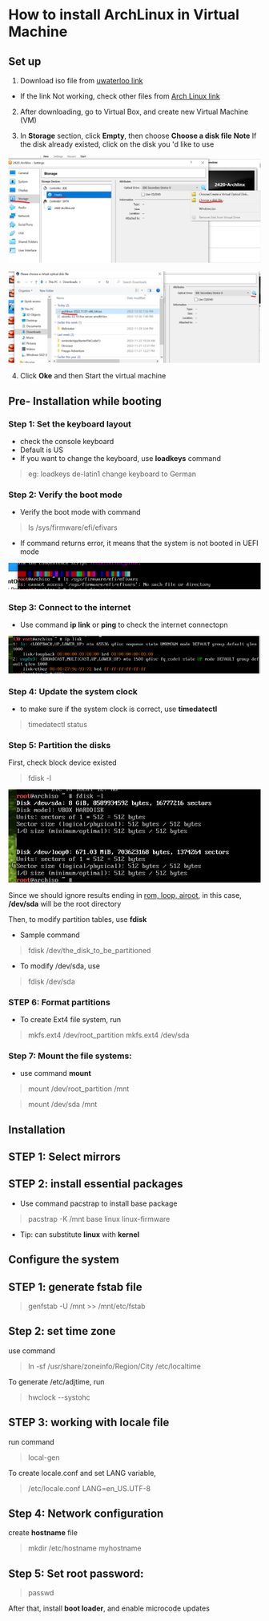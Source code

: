 # How to install ArchLinux in Virtual Machine

## Set up
1. Download iso file from [uwaterloo link](http://mirror.csclub.uwaterloo.ca/archlinux/iso/2022.11.01/archlinux-2022.11.01-x86_64.iso)

* If the link Not working, check other files from [Arch Linux link](https://archlinux.org/download/)

2. After downloading, go to Virtual Box, and create new Virtual Machine (VM)

3. In **Storage** section, click **Empty**, then choose **Choose a disk file**
**Note** If the disk already existed, click on the disk you 'd like to use

![vm storage](images/vm-storage.png)

![choose disk](images/vm-choose-disk.png)

4. Click **Oke** and then Start the virtual machine

## Pre- Installation while booting

### Step 1: Set the keyboard layout
* check the console keyboard
* Default is US
* If you want to change the keyboard, use **loadkeys** command
> eg: loadkeys de-latin1 change keyboard to German

### Step 2: Verify the boot mode
* Verify the boot mode with command
> ls /sys/firmware/efi/efivars
* If command returns error, it means that the system is not booted in UEFI mode

![image error verify mode](images/verify-boot-mode.png)

### Step 3: Connect to the internet
* Use command **ip link** or **ping** to check the internet connectopn

![image internet connection](images/ip-link.png)

### Step 4: Update the system clock
* to make sure if the system clock is correct, use **timedatectl**
> timedatectl status

### Step 5: Partition the disks
First, check block device existed
> fdisk -l

![block devices](images/fdisk-identify-block-device.png)

Since we should ignore results ending in <ins>rom, loop, airoot</ins>, in this case, **/dev/sda** will be the root directory

Then, to modify partition tables, use **fdisk**
* Sample command
> fdisk /dev/the_disk_to_be_partitioned

* To modify /dev/sda, use
> fdisk /dev/sda

### STEP 6: Format partitions
* To create Ext4 file system, run
> mkfs.ext4 /dev/root_partition
> mkfs.ext4 /dev/sda

### Step 7: Mount the file systems:
* use command **mount**
> mount /dev/root_partition /mnt

> mount /dev/sda /mnt

## Installation

## STEP 1: Select mirrors
## STEP 2: install essential packages
* Use command pacstrap to install base package
> pacstrap -K /mnt base linux linux-firmware
* Tip: can substitute **linux** with **kernel**

## Configure the system

## STEP 1: generate fstab file
> genfstab -U /mnt >> /mnt/etc/fstab

## Step 2: set time zone
use command
> ln -sf /usr/share/zoneinfo/Region/City /etc/localtime

To generate /etc/adjtime, run
> hwclock --systohc

## STEP 3: working with locale file
run command
> local-gen

To create locale.conf and set LANG variable,

> /etc/locale.conf
> LANG=en_US.UTF-8

## Step 4: Network configuration
create **hostname** file

> mkdir /etc/hostname
myhostname

## Step 5: Set root password:

> passwd

After that, install **boot loader**, and enable microcode updates





